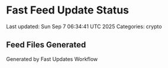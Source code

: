 # Fast Feed Update Status
Last updated: Sun Sep  7 06:34:41 UTC 2025
Categories: crypto

## Feed Files Generated

Generated by Fast Updates Workflow
